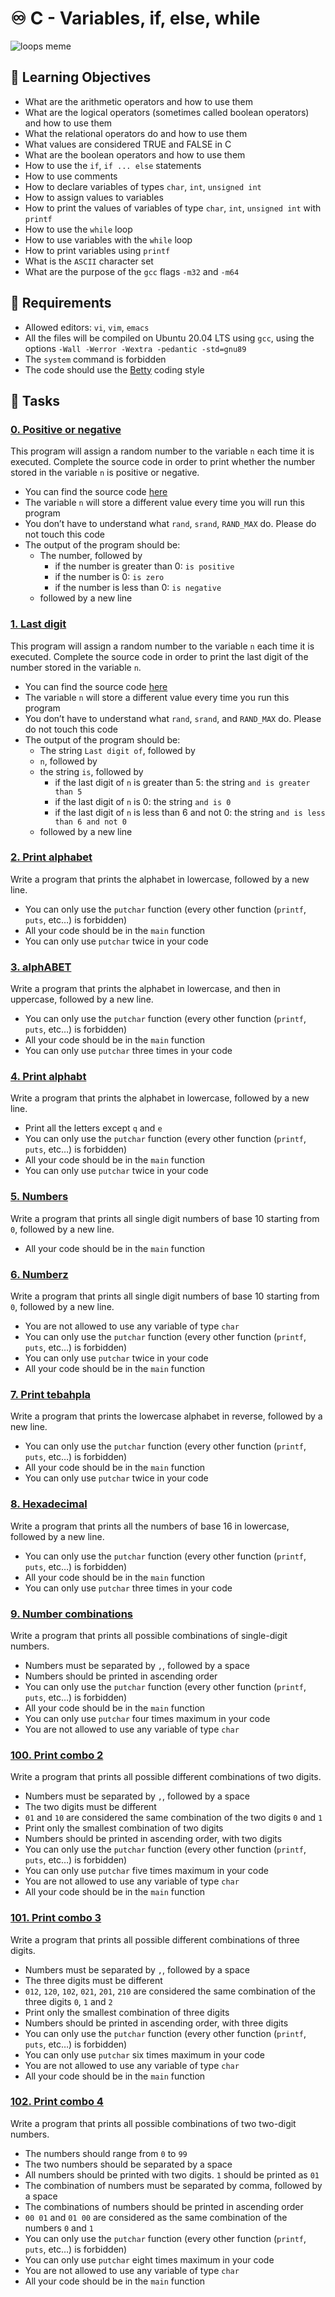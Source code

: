 # ♾️  C - Variables, if, else, while

![loops meme](https://user-images.githubusercontent.com/120781178/229293089-06cf24cd-f9cb-4ed8-8242-d1783e2199b9.jpg)

## :closed_book: Learning Objectives

-  What are the arithmetic operators and how to use them
-   What are the logical operators (sometimes called boolean operators) and how to use them
-   What the relational operators do and how to use them
-   What values are considered TRUE and FALSE in C
-   What are the boolean operators and how to use them
-   How to use the  `if`,  `if ... else`  statements
-   How to use comments
-   How to declare variables of types  `char`,  `int`,  `unsigned int`
-   How to assign values to variables
-   How to print the values of variables of type  `char`,  `int`,  `unsigned int`  with  `printf`
-   How to use the  `while`  loop
-   How to use variables with the  `while`  loop
-   How to print variables using  `printf`
-   What is the  `ASCII`  character set
-   What are the purpose of the  `gcc`  flags  `-m32`  and  `-m64`


## :pushpin: Requirements

-   Allowed editors:  `vi`,  `vim`,  `emacs`
-   All the files will be compiled on Ubuntu 20.04 LTS using  `gcc`, using the options  `-Wall -Werror -Wextra -pedantic -std=gnu89`
-   The `system` command is forbidden
-   The code should use the [Betty](https://github.com/holbertonschool/Betty/wiki) coding style

## :dart: Tasks

### [0. Positive or negative](https://github.com/Teheremiti/holbertonschool-low_level_programming/blob/main/variables_if_else_while/0-positive_or_negative.c)

This program will assign a random number to the variable  `n`  each time it is executed. Complete the source code in order to print whether the number stored in the variable  `n`  is positive or negative.

-   You can find the source code  [here](https://intranet.hbtn.io/rltoken/ien80EnyS6QncYliqMBsqQ)
-   The variable  `n`  will store a different value every time you will run this program
-   You don’t have to understand what  `rand`,  `srand`,  `RAND_MAX`  do. Please do not touch this code
-   The output of the program should be:
    -   The number, followed by
        -   if the number is greater than 0:  `is positive`
        -   if the number is 0:  `is zero`
        -   if the number is less than 0:  `is negative`
    -   followed by a new line

### [1. Last digit](https://github.com/Teheremiti/holbertonschool-low_level_programming/blob/main/variables_if_else_while/1-last_digit.c)

This program will assign a random number to the variable  `n`  each time it is executed. Complete the source code in order to print the last digit of the number stored in the variable  `n`.

-   You can find the source code  [here](https://intranet.hbtn.io/rltoken/kycB6GKdmgEgH-rX0mwD9g)
-   The variable  `n`  will store a different value every time you run this program
-   You don’t have to understand what  `rand`,  `srand`, and  `RAND_MAX`  do. Please do not touch this code
-   The output of the program should be:
    -   The string  `Last digit of`, followed by
    -   `n`, followed by
    -   the string  `is`, followed by
        -   if the last digit of  `n`  is greater than 5: the string  `and is greater than 5`
        -   if the last digit of  `n`  is 0: the string  `and is 0`
        -   if the last digit of  `n`  is less than 6 and not 0: the string  `and is less than 6 and not 0`
    -   followed by a new line

### [2. Print alphabet](https://github.com/Teheremiti/holbertonschool-low_level_programming/blob/main/variables_if_else_while/2-print_alphabet.c)

Write a program that prints the alphabet in lowercase, followed by a new line.

-   You can only use the  `putchar`  function (every other function (`printf`,  `puts`, etc…) is forbidden)
-   All your code should be in the  `main`  function
-   You can only use  `putchar`  twice in your code

### [3. alphABET](https://github.com/Teheremiti/holbertonschool-low_level_programming/blob/main/variables_if_else_while/3-print_alphabets.c)

Write a program that prints the alphabet in lowercase, and then in uppercase, followed by a new line.

-   You can only use the  `putchar`  function (every other function (`printf`,  `puts`, etc…) is forbidden)
-   All your code should be in the  `main`  function
-   You can only use  `putchar`  three times in your code

### [4. Print alphabt](https://github.com/Teheremiti/holbertonschool-low_level_programming/blob/main/variables_if_else_while/4-print_alphabt.c)

Write a program that prints the alphabet in lowercase, followed by a new line.

-   Print all the letters except  `q`  and  `e`
-   You can only use the  `putchar`  function (every other function (`printf`,  `puts`, etc…) is forbidden)
-   All your code should be in the  `main`  function
-   You can only use  `putchar`  twice in your code

### [5. Numbers](https://github.com/Teheremiti/holbertonschool-low_level_programming/blob/main/variables_if_else_while/5-print_numbers.c)

Write a program that prints all single digit numbers of base 10 starting from  `0`, followed by a new line.

-   All your code should be in the  `main`  function

### [6. Numberz](https://github.com/Teheremiti/holbertonschool-low_level_programming/blob/main/variables_if_else_while/6-print_numberz.c)

Write a program that prints all single digit numbers of base 10 starting from  `0`, followed by a new line.

-   You are not allowed to use any variable of type  `char`
-   You can only use the  `putchar`  function (every other function (`printf`,  `puts`, etc…) is forbidden)
-   You can only use  `putchar`  twice in your code
-   All your code should be in the  `main`  function

### [7. Print tebahpla](https://github.com/Teheremiti/holbertonschool-low_level_programming/blob/main/variables_if_else_while/7-print_tebahpla.c)

Write a program that prints the lowercase alphabet in reverse, followed by a new line.

-   You can only use the  `putchar`  function (every other function (`printf`,  `puts`, etc…) is forbidden)
-   All your code should be in the  `main`  function
-   You can only use  `putchar`  twice in your code

### [8. Hexadecimal](https://github.com/Teheremiti/holbertonschool-low_level_programming/blob/main/variables_if_else_while/8-print_base16.c)

Write a program that prints all the numbers of base 16 in lowercase, followed by a new line.

-   You can only use the  `putchar`  function (every other function (`printf`,  `puts`, etc…) is forbidden)
-   All your code should be in the  `main`  function
-   You can only use  `putchar`  three times in your code

### [9. Number combinations](https://github.com/Teheremiti/holbertonschool-low_level_programming/blob/main/variables_if_else_while/9-print_comb.c)

Write a program that prints all possible combinations of single-digit numbers.

-   Numbers must be separated by  `,`, followed by a space
-   Numbers should be printed in ascending order
-   You can only use the  `putchar`  function (every other function (`printf`,  `puts`, etc…) is forbidden)
-   All your code should be in the  `main`  function
-   You can only use  `putchar`  four times maximum in your code
-   You are not allowed to use any variable of type  `char`


### [100. Print combo 2](https://github.com/Teheremiti/holbertonschool-low_level_programming/blob/main/variables_if_else_while/100-print_comb3.c)

Write a program that prints all possible different combinations of two digits.

-   Numbers must be separated by  `,`, followed by a space
-   The two digits must be different
-   `01`  and  `10`  are considered the same combination of the two digits  `0`  and  `1`
-   Print only the smallest combination of two digits
-   Numbers should be printed in ascending order, with two digits
-   You can only use the  `putchar`  function (every other function (`printf`,  `puts`, etc…) is forbidden)
-   You can only use  `putchar`  five times maximum in your code
-   You are not allowed to use any variable of type  `char`
-   All your code should be in the  `main`  function

### [101. Print combo 3](https://github.com/Teheremiti/holbertonschool-low_level_programming/blob/main/variables_if_else_while/101-print_comb4.c)

Write a program that prints all possible different combinations of three digits.

-   Numbers must be separated by  `,`, followed by a space
-   The three digits must be different
-   `012`,  `120`,  `102`,  `021`,  `201`,  `210`  are considered the same combination of the three digits  `0`,  `1`  and  `2`
-   Print only the smallest combination of three digits
-   Numbers should be printed in ascending order, with three digits
-   You can only use the  `putchar`  function (every other function (`printf`,  `puts`, etc…) is forbidden)
-   You can only use  `putchar`  six times maximum in your code
-   You are not allowed to use any variable of type  `char`
-   All your code should be in the  `main`  function

### [102. Print combo 4](https://github.com/Teheremiti/holbertonschool-low_level_programming/blob/main/variables_if_else_while/102-print_comb5.c)

Write a program that prints all possible combinations of two two-digit numbers.

-   The numbers should range from  `0`  to  `99`
-   The two numbers should be separated by a space
-   All numbers should be printed with two digits.  `1`  should be printed as  `01`
-   The combination of numbers must be separated by comma, followed by a space
-   The combinations of numbers should be printed in ascending order
-   `00 01`  and  `01 00`  are considered as the same combination of the numbers  `0`  and  `1`
-   You can only use the  `putchar`  function (every other function (`printf`,  `puts`, etc…) is forbidden)
-   You can only use  `putchar`  eight times maximum in your code
-   You are not allowed to use any variable of type  `char`
-   All your code should be in the  `main`  function
